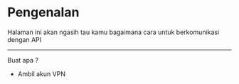 # Pengenalan

Halaman ini akan ngasih tau kamu bagaimana cara untuk berkomunikasi dengan API

---

Buat apa ?

- Ambil akun VPN
